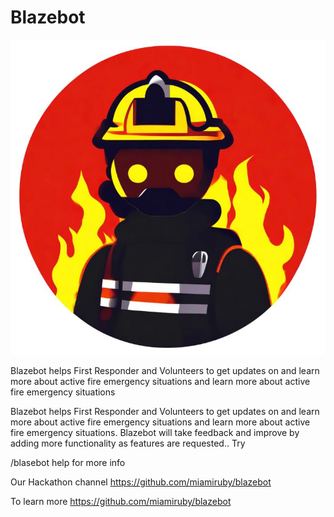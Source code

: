 # Blazebot
![Blazebot](blazebot_logo.jpeg)

Blazebot helps First Responder and Volunteers to get updates on and learn more about active fire emergency situations and learn more about active fire emergency situations

Blazebot helps First Responder and Volunteers to get updates on and learn more about active fire emergency situations and learn more about active fire emergency situations. Blazebot will take feedback and improve by adding more functionality as features are requested.. Try

/blasebot help for more info

Our Hackathon channel
https://github.com/miamiruby/blazebot

To learn more
https://github.com/miamiruby/blazebot
